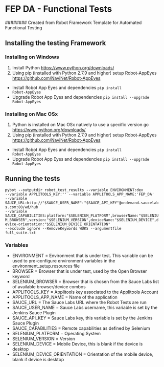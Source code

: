 # FEP DA - Functional Tests
######## Created from Robot Framework Template for Automated Functional Testing

##  Installing the testing Framework

### Installing on Windows

1. Install Python https://www.python.org/downloads/
2. Using pip (installed with Python 2.7.9 and higher) setup Robot-AppEyes https://github.com/NaviNet/Robot-AppEyes
 * Install Robot App Eyes and dependencies <code>pip install Robot-AppEyes</code>
 * Upgrade Robot App Eyes and dependencies <code>pip install --upgrade Robot-AppEyes</code>


### Installing on Mac OSx

1. Python is installed on Mac OSx natively to use a specific version go https://www.python.org/downloads/
2. Using pip (installed with Python 2.7.9 and higher) setup Robot-AppEyes https://github.com/NaviNet/Robot-AppEyes
 * Install Robot App Eyes and dependencies <code>pip install Robot-AppEyes</code>
 * Upgrade Robot App Eyes and dependencies <code>pip install --upgrade Robot-AppEyes</code>


##  Running the tests

<code>pybot --outputdir robot_test_results --variable ENVIRONMENT:dev --variable APPLITOOLS_KEY:'' --variable APPLITOOLS_APP_NAME:'FEP_DA' --variable SAUCE_URL:http://"$SAUCE_USER_NAME":"$SAUCE_API_KEY"@ondemand.saucelabs.com:80/wd/hub --variable SAUCE_CAPABILITIES:platform:"$SELENIUM_PLATFORM",browserName:"$SELENIUM_BROWSER",version:"$SELENIUM_VERSION",deviceName:"$SELENIUM_DEVICE",device-orientation:"$SELENIUM_DEVICE_ORIENTATION" --exclude ignore --RemoveKeywords WUKS --argumentfile full_suite.txt</code>

### Variables

* ENVIRONMENT = Environment that is under test. This variable can be used to pre-configure environment variables in the environment_setup.resources file
* BROWSER = Browser that is under test, used by the Open Browser keyword
* SELENIUM_BROWSER = Browser that is chosen from the Sauce Labs list of available browser/device combos
* APPLITOOLS_KEY = Applitools key associated to the Applitools Account
* APPLITOOLS_APP_NAME = Name of the application
* SAUCE_URL = The Sauce Labs URL where the Robot Tests are run
* SAUCE_USER_NAME = Sauce Labs username, this variable is set by the Jenkins Sauce Plugin
* SAUCE_API_KEY = Sauce Labs key, this variable is set by the Jenkins Sauce Plugin
* SAUCE_CAPABILITIES = Remote capabilities as defined by Selenium
* SELENIUM_PLATFORM = Operating System
* SELENIUM_VERSION = Version
* SELENIUM_DEVICE = Mobile Device, this is blank if the device is desktop
* SELENIUM_DEVICE_ORIENTATION = Orientation of the mobile device, blank if device is desktop
